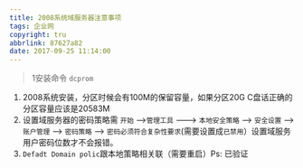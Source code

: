 ```yaml
---
title: 2008系统域服务器注意事项
tags: 企业网
copyright: tru
abbrlink: 87627a82
date: 2017-09-25 11:14:00
---
```


> 1安装命令 ``dcprom``

<!--more-->

1. 2008系统安装，分区时候会有100M的保留容量，如果分区20G C盘话正确的分区容量应该是20583M
2. 设置域服务器的密码策略需 ``开始`` -->``管理工具`` ---> ``本地安全策略`` --> ``安全设置`` --> ``账户管理`` --> ``密码策略`` --> ``密码必须符合复杂性要求``(需要设置成``已禁用``）设置域服务用户密码位数才不会报错。
3. ``Defadt Domain polic``跟本地策略相关联（需要重启）Ps: 已验证




